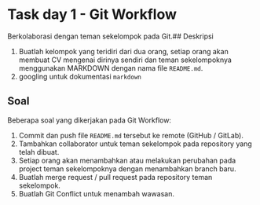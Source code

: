 # Task day 1 - Git Workflow  
Berkolaborasi dengan teman sekelompok pada Git.## Deskripsi  
1. Buatlah kelompok yang teridiri dari dua orang, setiap orang akan membuat CV mengenai dirinya sendiri dan teman sekelompoknya menggunakan MARKDOWN dengan nama file `README.md`.  
2. googling untuk dokumentasi `markdown` 
## Soal  
Beberapa soal yang dikerjakan pada Git Workflow:  
1. Commit dan push file `README.md` tersebut ke remote (GitHub / GitLab).  
2. Tambahkan collaborator untuk teman sekelompok pada repository yang telah dibuat.  
3. Setiap orang akan menambahkan atau melakukan perubahan pada project teman sekelompoknya dengan menambahkan branch baru.  
4. Buatlah merge request / pull request pada repository teman sekelompok.  
5. Buatlah Git Conflict untuk menambah wawasan.